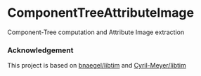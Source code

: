# ComponentTreeAttributeImage
Component-Tree computation and Attribute Image extraction


### Acknowledgement
This project is based on [bnaegel/libtim](https://github.com/bnaegel/libtim) and [Cyril-Meyer/libtim](https://github.com/Cyril-Meyer/libtim)

